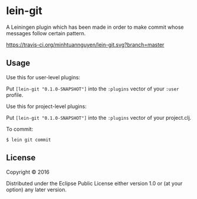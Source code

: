# lein-git

A Leiningen plugin which has been made in order to make commit whose messages follow certain pattern.

https://travis-ci.org/minhtuannguyen/lein-git.svg?branch=master

## Usage

Use this for user-level plugins:

Put `[lein-git "0.1.0-SNAPSHOT"]` into the `:plugins` vector of your `:user`
profile.

Use this for project-level plugins:

Put `[lein-git "0.1.0-SNAPSHOT"]` into the `:plugins` vector of your project.clj.

To commit:

    $ lein git commit

## License

Copyright © 2016 

Distributed under the Eclipse Public License either version 1.0 or (at
your option) any later version.
